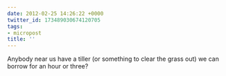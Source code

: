 ```yaml
---
date: 2012-02-25 14:26:22 +0000
twitter_id: 173489030674120705
tags:
- micropost
title: ''
---
```


Anybody near us have a tiller (or something to clear the grass out) we can borrow for an hour or three?
